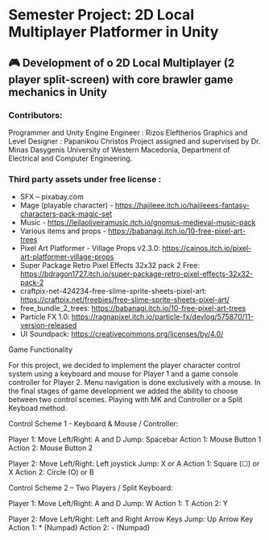 # Semester Project: 2D Local Multiplayer Platformer in Unity

## 🎮 Development of o 2D Local Multiplayer (2 player split-screen) with core brawler game mechanics in Unity

### Contributors:

Programmer and Unity Engine Engineer : Rizos Eleftherios
Graphics and Level Designer : Papanikou Christos
Project assigned and supervised by Dr. Minas Dasygenis 
University of Western Macedonia, Department of Electrical and Computer Engineering.

### Third party assets under free license :
-	SFX – pixabay.com
- Mage (playable character) - https://hajileee.itch.io/hajileees-fantasy-characters-pack-magic-set
-	Music - https://leilaoliveiramusic.itch.io/gnomus-medieval-music-pack
-	Various items and props - https://babanagi.itch.io/10-free-pixel-art-trees
-	Pixel Art Platformer - Village Props v2.3.0: https://cainos.itch.io/pixel-art-platformer-village-props 
-	Super Package Retro Pixel Effects 32x32 pack 2 Free: https://bdragon1727.itch.io/super-package-retro-pixel-effects-32x32-pack-2 
-	craftpix-net-424234-free-slime-sprite-sheets-pixel-art: https://craftpix.net/freebies/free-slime-sprite-sheets-pixel-art/ 
-	free_bundle_2_trees: https://babanagi.itch.io/10-free-pixel-art-trees 
-	Particle FX 1.0: https://ragnapixel.itch.io/particle-fx/devlog/575870/11-version-released 
-	UI Soundpack: https://creativecommons.org/licenses/by/4.0/ 

Game Functionality

For this project, we decided to implement the player character control system using a keyboard and mouse for Player 1 and a game console controller for Player 2. Menu navigation is done exclusively with a mouse.
In the final stages of game development we added the ability to choose between two control scemes. Playing with MK and Controller or a Split Keyboad method. 

Control Scheme 1 - Keyboard & Mouse / Controller:

Player 1:
    Move Left/Right: A and D
    Jump: Spacebar
    Action 1: Mouse Button 1
    Action 2: Mouse Button 2 
    
Player 2:
    Move Left/Right: Left joystick
    Jump: X or A
    Action 1: Square (☐) or X
    Action 2: Circle (O) or B

Control Scheme 2 – Two Players / Split Keyboard:

Player 1:
    Move Left/Right: A and D
    Jump: W
    Action 1: T
    Action 2: Y

Player 2:
    Move Left/Right: Left and Right Arrow Keys
    Jump: Up Arrow Key
    Action 1: * (Numpad)
    Action 2: - (Numpad)
